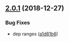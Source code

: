 ## [2.0.1](https://github.com/yibn2008/fast-sass-loader/compare/v2.0.0...v2.0.1) (2018-12-27)


### Bug Fixes

* dep ranges ([a1d81b6](https://github.com/yibn2008/fast-sass-loader/commit/a1d81b6))





